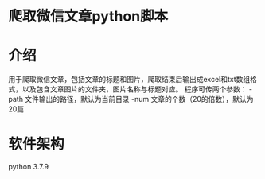 # 爬取微信文章python脚本

# 介绍
用于爬取微信文章，包括文章的标题和图片，爬取结束后输出成excel和txt数组格式，以及包含文章图片的文件夹，图片名称与标题对应。
程序可传两个参数：
-path 文件输出的路径，默认为当前目录
-num 文章的个数（20的倍数），默认为20篇

# 软件架构
python 3.7.9